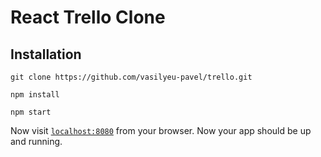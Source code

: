 # React Trello Clone

## Installation

```
git clone https://github.com/vasilyeu-pavel/trello.git
```

```
npm install
```

```
npm start
```

Now visit [`localhost:8080`](http://localhost:8080/) from your browser. Now your app should be up and running.
